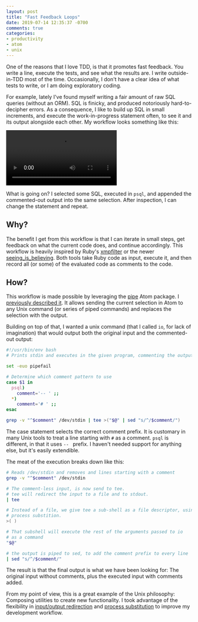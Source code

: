 ```yaml
---
layout: post
title: "Fast Feedback Loops"
date: 2019-07-14 12:35:37 -0700
comments: true
categories:
- productivity
- atom
- unix
---
```


One of the reasons that I love TDD, is that it promotes fast feedback. You write a line, execute the tests, and see what the results are. I write outside-in-TDD most of the time. Occasionally, I don't have a clear idea of what tests to write, or I am doing exploratory coding.

For example, lately I've found myself writing a fair amount of raw SQL queries (without an ORM). SQL is finicky, and produced notoriously hard-to-decipher errors. As a consequence, I like to build up SQL in small increments, and execute the work-in-progress statement often, to see it and its output alongside each other. My workflow looks something like this:

![IO Demo](/assets/videos/io_demo.mp4)

What is going on? I selected some SQL, executed in `psql`, and appended the commented-out output into the same selection. After inspection, I can change the statement and repeat.

## Why?

The benefit I get from this workflow is that I can iterate in small steps, get feedback on what the current code does, and continue accordingly. This workflow is heavily inspired by Ruby's [xmpfilter][xmp] or the newer [seeing_is_believing][sib]. Both tools take Ruby code as input, execute it, and then record all (or some) of the evaluated code as comments to the code.  

## How?

This workflow is made possible by leveraging the [pipe][pipe] Atom package. I [previously described it][pipe-post]. It allows sending the current selection in Atom to any Unix command (or series of piped commands) and replaces the selection with the output.

Building on top of that, I wanted a unix command (that I called `io`, for lack of imagination) that would output both the original input and the commented-out output:

```bash
#!/usr/bin/env bash
# Prints stdin and executes in the given program, commenting the output.

set -euo pipefail

# Determine which comment pattern to use
case $1 in
  psql)
    comment='-- ' ;;
  *)
    comment='# ' ;;
esac

grep -v "^$comment" /dev/stdin | tee >("$@" | sed "s/^/$comment/")
```

The case statement selects the correct comment prefix. It is customary in many Unix tools to treat a line starting with `#` as a comment. `psql` is different, in that it uses `-- ` prefix. I haven't needed support for anything else, but it's easily extendible.

The meat of the execution breaks down like this:

```bash
# Reads /dev/stdin and removes and lines starting with a comment
grep -v "^$comment" /dev/stdin

# The comment-less input, is now send to tee.
# tee will redirect the input to a file and to stdout.
| tee

# Instead of a file, we give tee a sub-shell as a file descriptor, using
# process substition.
>( )

# That subshell will execute the rest of the arguments passed to io
# as a command
"$@"

# the output is piped to sed, to add the comment prefix to every line
| sed "s/^/$comment/"
```

The result is that the final output is what we have been looking for: The original input without comments, plus the executed input with comments added.

From my point of view, this is a great example of the Unix philosophy: Composing utilities to create new functionality. I took advantage of the flexibility in [input/output redirection][redirection] and [process substitution][psub] to improve my development workflow.


[pipe]: https://atom.io/packages/pipe
[pipe-post]: /blog/2017/10/18/pipe-atom-text-into-any-command/
[xmp]: https://www.rubydoc.info/gems/rcodetools/0.8.5.0/Rcodetools/XMPFilter
[sib]: https://github.com/JoshCheek/seeing_is_believing
[psub]: https://www.linuxjournal.com/content/shell-process-redirection
[redirection]: https://www.linuxjournal.com/content/bash-input-redirection
